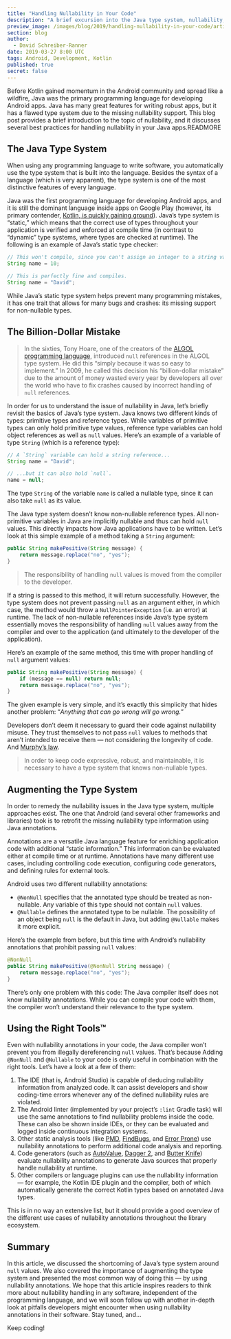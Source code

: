 ```yaml
---
title: "Handling Nullability in Your Code"
description: "A brief excursion into the Java type system, nullability, and remedies for the billion-dollar mistake."
preview_image: /images/blog/2019/handling-nullability-in-your-code/article-header.png
section: blog
author:
  - David Schreiber-Ranner
date: 2019-03-27 8:00 UTC
tags: Android, Development, Kotlin
published: true
secret: false
---
```


Before Kotlin gained momentum in the Android community and spread like a wildfire, Java was the primary programming language for developing Android apps. Java has many great features for writing robust apps, but it has a flawed type system due to the missing nullability support. This blog post provides a brief introduction to the topic of nullability, and it discusses several best practices for handling nullability in your Java apps.READMORE

## The Java Type System

When using any programming language to write software, you automatically use the type system that is built into the language. Besides the syntax of a language (which is very apparent), the type system is one of the most distinctive features of every language.

Java was the first programming language for developing Android apps, and it is still the dominant language inside apps on Google Play (however, its primary contender, [Kotlin, is quickly gaining ground][kotlin stats]). Java’s type system is “static,” which means that the correct use of types throughout your application is verified and enforced at compile time (in contrast to “dynamic” type systems, where types are checked at runtime). The following is an example of Java’s static type checker:

```java
// This won't compile, since you can't assign an integer to a string variable.
String name = 10;

// This is perfectly fine and compiles.
String name = "David";
```

While Java’s static type system helps prevent many programming mistakes, it has one trait that allows for many bugs and crashes: its missing support for non-nullable types.

## The Billion-Dollar Mistake

> In the sixties, Tony Hoare, one of the creators of the [ALGOL programming language][], introduced `null` references in the ALGOL type system. He did this “simply because it was so easy to implement.” In 2009, he called this decision his “billion-dollar mistake” due to the amount of money wasted every year by developers all over the world who have to fix crashes caused by incorrect handling of `null` references.

In order for us to understand the issue of nullability in Java, let’s briefly revisit the basics of Java’s type system. Java knows two different kinds of types: primitive types and reference types. While variables of primitive types can only hold primitive type values, reference type variables can hold object references as well as `null` values. Here’s an example of a variable of type `String` (which is a reference type):

```java
// A `String` variable can hold a string reference...
String name = "David";

// ...but it can also hold `null`.
name = null;
```

The type `String` of the variable `name` is called a nullable type, since it can also take `null` as its value.

The Java type system doesn’t know non-nullable reference types. All non-primitive variables in Java are implicitly nullable and thus can hold `null` values. This directly impacts how Java applications have to be written. Let’s look at this simple example of a method taking a `String` argument:

```java
public String makePositive(String message) {
    return message.replace("no", "yes");
}
```

> The responsibility of handling `null` values is moved from the compiler to the developer.

If a string is passed to this method, it will return successfully. However, the type system does not prevent passing `null` as an argument either, in which case, the method would throw a `NullPointerException` (i.e. an error) at runtime. The lack of non-nullable references inside Java’s type system essentially moves the responsibility of handling `null` values away from the compiler and over to the application (and ultimately to the developer of the application).

Here’s an example of the same method, this time with proper handling of `null` argument values:

```java
public String makePositive(String message) {
    if (message == null) return null;
    return message.replace("no", "yes");
}
```

The given example is very simple, and it’s exactly this simplicity that hides another problem: “_Anything that can go wrong will go wrong._”

Developers don’t deem it necessary to guard their code against nullability misuse. They trust themselves to not pass `null` values to methods that aren’t intended to receive them — not considering the longevity of code. And [Murphy’s law][].

> In order to keep code expressive, robust, and maintainable, it is necessary to have a type system that knows non-nullable types.

## Augmenting the Type System

In order to remedy the nullability issues in the Java type system, multiple approaches exist. The one that Android (and several other frameworks and libraries) took is to retrofit the missing nullability type information using Java annotations.

Annotations are a versatile Java language feature for enriching application code with additional “static information.” This information can be evaluated either at compile time or at runtime. Annotations have many different use cases, including controlling code execution, configuring code generators, and defining rules for external tools.

Android uses two different nullability annotations:

- `@NonNull` specifies that the annotated type should be treated as non-nullable. Any variable of this type should not contain `null` values.
- `@Nullable` defines the annotated type to be nullable. The possibility of an object being `null` is the default in Java, but adding `@Nullable` makes it more explicit.

Here’s the example from before, but this time with Android’s nullability annotations that prohibit passing `null` values:

```java
@NonNull
public String makePositive(@NonNull String message) {
    return message.replace("no", "yes");
}
```

There’s only one problem with this code: The Java compiler itself does not know nullability annotations. While you can compile your code with them, the compiler won’t understand their relevance to the type system.

## Using the Right Tools™️

Even with nullability annotations in your code, the Java compiler won’t prevent you from illegally dereferencing `null` values. That’s because Adding `@NonNull` and `@Nullable` to your code is only useful in combination with the right tools. Let’s have a look at a few of them:

1. The IDE (that is, Android Studio) is capable of deducing nullability information from analyzed code. It can assist developers and show coding-time errors whenever any of the defined nullability rules are violated.
2. The Android linter (implemented by your project’s `:lint` Gradle task) will use the same annotations to find nullability problems inside the code. These can also be shown inside IDEs, or they can be evaluated and logged inside continuous integration systems.
3. Other static analysis tools (like [PMD][], [FindBugs][], and [Error Prone][]) use nullability annotations to perform additional code analysis and reporting.
4. Code generators (such as [AutoValue][], [Dagger 2][], and [Butter Knife][]) evaluate nullability annotations to generate Java sources that properly handle nullability at runtime.
5. Other compilers or language plugins can use the nullability information — for example, the Kotlin IDE plugin and the compiler, both of which automatically generate the correct Kotlin types based on annotated Java types.

This is in no way an extensive list, but it should provide a good overview of the different use cases of nullability annotations throughout the library ecosystem.

## Summary

In this article, we discussed the shortcoming of Java’s type system around `null` values. We also covered the importance of augmenting the type system and presented the most common way of doing this — by using nullability annotations. We hope that this article inspires readers to think more about nullability handling in any software, independent of the programming language, and we will soon follow up with another in-depth look at pitfalls developers might encounter when using nullability annotations in their software. Stay tuned, and...

Keep coding!

[kotlin stats]: https://www.appbrain.com/stats/libraries/details/kotlin/kotlin
[algol programming language]: https://en.wikipedia.org/wiki/ALGOL
[murphy’s law]: https://en.wikipedia.org/wiki/Murphy%27s_law
[pmd]: https://pmd.github.io/
[findbugs]: http://findbugs.sourceforge.net/
[error prone]: https://errorprone.info/
[autovalue]: https://github.com/google/auto/
[dagger 2]: https://google.github.io/dagger
[butter knife]: http://jakewharton.github.io/butterknife/
